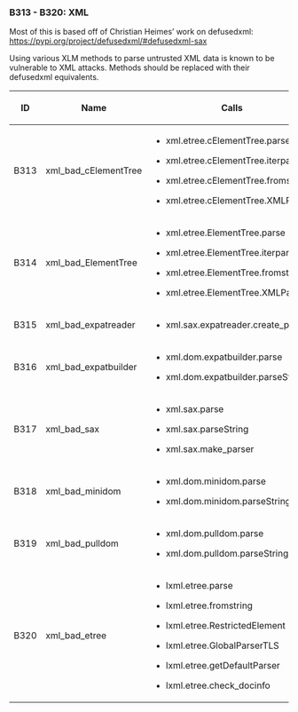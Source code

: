### B313 - B320: XML

Most of this is based off of Christian Heimes’ work on defusedxml:
<https://pypi.org/project/defusedxml/#defusedxml-sax>

Using various XLM methods to parse untrusted XML data is known to be
vulnerable to XML attacks. Methods should be replaced with their
defusedxml equivalents.

<table>
<colgroup>
<col style="width: 8%" />
<col style="width: 28%" />
<col style="width: 49%" />
<col style="width: 15%" />
</colgroup>
<thead>
<tr class="header">
<th><p>ID</p></th>
<th><p>Name</p></th>
<th><p>Calls</p></th>
<th><p>Severity</p></th>
</tr>
</thead>
<tbody>
<tr class="odd">
<td><p>B313</p></td>
<td><p>xml_bad_cElementTree</p></td>
<td><ul>
<li><p>xml.etree.cElementTree.parse</p></li>
<li><p>xml.etree.cElementTree.iterparse</p></li>
<li><p>xml.etree.cElementTree.fromstring</p></li>
<li><p>xml.etree.cElementTree.XMLParser</p></li>
</ul></td>
<td><p>Medium</p></td>
</tr>
<tr class="even">
<td><p>B314</p></td>
<td><p>xml_bad_ElementTree</p></td>
<td><ul>
<li><p>xml.etree.ElementTree.parse</p></li>
<li><p>xml.etree.ElementTree.iterparse</p></li>
<li><p>xml.etree.ElementTree.fromstring</p></li>
<li><p>xml.etree.ElementTree.XMLParser</p></li>
</ul></td>
<td><p>Medium</p></td>
</tr>
<tr class="odd">
<td><p>B315</p></td>
<td><p>xml_bad_expatreader</p></td>
<td><ul>
<li><p>xml.sax.expatreader.create_parser</p></li>
</ul></td>
<td><p>Medium</p></td>
</tr>
<tr class="even">
<td><p>B316</p></td>
<td><p>xml_bad_expatbuilder</p></td>
<td><ul>
<li><p>xml.dom.expatbuilder.parse</p></li>
<li><p>xml.dom.expatbuilder.parseString</p></li>
</ul></td>
<td><p>Medium</p></td>
</tr>
<tr class="odd">
<td><p>B317</p></td>
<td><p>xml_bad_sax</p></td>
<td><ul>
<li><p>xml.sax.parse</p></li>
<li><p>xml.sax.parseString</p></li>
<li><p>xml.sax.make_parser</p></li>
</ul></td>
<td><p>Medium</p></td>
</tr>
<tr class="even">
<td><p>B318</p></td>
<td><p>xml_bad_minidom</p></td>
<td><ul>
<li><p>xml.dom.minidom.parse</p></li>
<li><p>xml.dom.minidom.parseString</p></li>
</ul></td>
<td><p>Medium</p></td>
</tr>
<tr class="odd">
<td><p>B319</p></td>
<td><p>xml_bad_pulldom</p></td>
<td><ul>
<li><p>xml.dom.pulldom.parse</p></li>
<li><p>xml.dom.pulldom.parseString</p></li>
</ul></td>
<td><p>Medium</p></td>
</tr>
<tr class="even">
<td><p>B320</p></td>
<td><p>xml_bad_etree</p></td>
<td><ul>
<li><p>lxml.etree.parse</p></li>
<li><p>lxml.etree.fromstring</p></li>
<li><p>lxml.etree.RestrictedElement</p></li>
<li><p>lxml.etree.GlobalParserTLS</p></li>
<li><p>lxml.etree.getDefaultParser</p></li>
<li><p>lxml.etree.check_docinfo</p></li>
</ul></td>
<td><p>Medium</p></td>
</tr>
</tbody>
</table>
